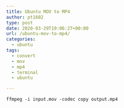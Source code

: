 ```yaml
---
title: Ubuntu MOV to MP4
author: pt1602
type: post
date: 2020-03-29T19:06:27+00:00
url: /ubuntu-mov-to-mp4/
categories:
  - ubuntu
tags:
  - convert
  - mov
  - mp4
  - terminal
  - ubuntu

---
```

`ffmpeg -i input.mov -codec copy output.mp4`